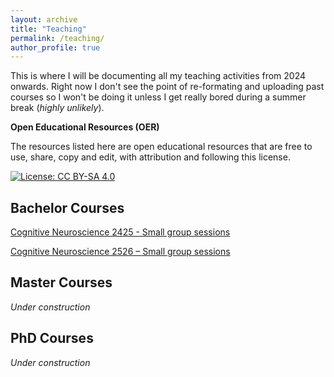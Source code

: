 ```yaml
---
layout: archive
title: "Teaching"
permalink: /teaching/
author_profile: true
---
```


This is where I will be documenting all my teaching activities from 2024 onwards. Right now I don't see the point of re-formating and uploading past courses so I won't be doing it unless I get really bored during a summer break (_highly unlikely_). 

**Open Educational Resources (OER)**

The resources listed here are open educational resources that are free to use, share, copy and edit, with attribution and following this license.

[![License: CC BY-SA 4.0](https://img.shields.io/badge/License-CC%20BY--SA%204.0-lightgrey.svg)](https://creativecommons.org/licenses/by-sa/4.0/)

## Bachelor Courses

[Cognitive Neuroscience 2425 - Small group sessions](/ortiztudela/teaching/ncc-2425_book/index.html)

[Cognitive Neuroscience 2526 – Small group sessions](/ortiztudela/teaching/ncc-2526_book/index.html)


## Master Courses

_Under construction_

## PhD Courses

_Under construction_